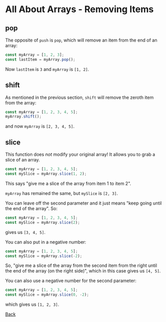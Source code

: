 # All About Arrays - Removing Items

## pop

The opposite of `push` is `pop`, which will remove an item from the end of an array:

```javascript
const myArray = [1, 2, 3];
const lastItem = myArray.pop();
```

Now `lastItem` is `3` and `myArray` is `[1, 2]`.

## shift

As mentioned in the previous section, `shift` will remove the zeroth item from the array:

```javascript
const myArray = [1, 2, 3, 4, 5];
myArray.shift();
```

and now `myArray` is `[2, 3, 4, 5]`.

## slice

This function does *not* modify your original array! It allows you to grab a slice of an array.

```javascript
const myArray = [1, 2, 3, 4, 5];
const mySlice = myArray.slice(1, 2);
```

This says "give me a slice of the array from item 1 to item 2".

`myArray` has remained the same, but `mySlice` is `[2, 3]`.

You can leave off the second parameter and it just means "keep going until the end of the array". So:

```javascript
const myArray = [1, 2, 3, 4, 5];
const mySlice = myArray.slice(2);
```

gives us `[3, 4, 5]`.

You can also put in a negative number:

```javascript
const myArray = [1, 2, 3, 4, 5];
const mySlice = myArray.slice(-2);
```

So, "give me a slice of the array from the second item from the right until the end of the array (on the right side)", which in this case gives us `[4, 5]`.

You can also use a negative number for the second parameter:

```javascript
const myArray = [1, 2, 3, 4, 5];
const mySlice = myArray.slice(0, -2);
```

which gives us `[1, 2, 3]`.

[Back](./001-introduction.md)
